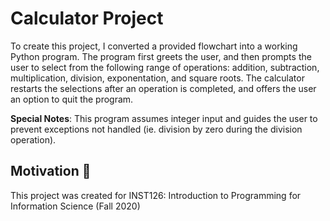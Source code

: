# Calculator Project
To create this project, I converted a provided flowchart into a working Python program. The program first greets the user, and then prompts the user to select from the following range of operations: addition, subtraction, multiplication, division, exponentation, and square roots. The calculator restarts the selections after an operation is completed, and offers the user an option to quit the program. 

**Special Notes**: This program assumes integer input and guides the user to prevent exceptions not handled (ie. division by zero during the division operation). 

## Motivation :rocket:
This project was created for INST126: Introduction to Programming for Information Science (Fall 2020)

